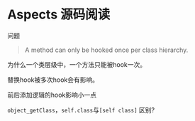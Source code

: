 # Aspects 源码阅读

问题

> A method can only be hooked once per class hierarchy.

为什么一个类层级中，一个方法只能被hook一次。

替换hook被多次hook会有影响。

前后添加逻辑的hook影响小一点



`object_getClass`，`self.class`与`[self class]` 区别?



